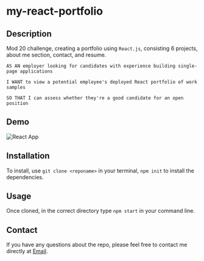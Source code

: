 # my-react-portfolio

## Description
Mod 20 challenge, creating a portfolio using `React.js`, consisting 6 projects, about me section, contact, and resume.

`AS AN employer looking for candidates with experience building single-page applications`

`I WANT to view a potential employee's deployed React portfolio of work samples`

`SO THAT I can assess whether they're a good candidate for an open position`

## Demo
![React App](https://user-images.githubusercontent.com/103971335/190879010-767ef4ad-b6c9-497c-ba17-77f224a35a03.gif)


## Installation
To install, use `git clone <reponame>` in your terminal, `npm init` to install the dependencies.

## Usage
Once cloned, in the correct directory type `npm start` in your command line.

## Contact
If you have any questions about the repo, please feel free to contact me directly at [Email](mailto:atwood169@yahoo.com).
